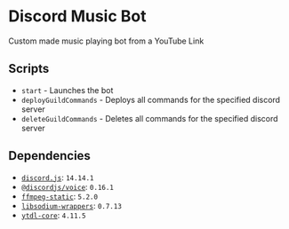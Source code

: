 # Discord Music Bot

Custom made music playing bot from a YouTube Link

## Scripts

- `start` - Launches the bot
- `deployGuildCommands` - Deploys all commands for the specified discord server
- `deleteGuildCommands` - Deletes all commands for the specified discord server

## Dependencies

- [`discord.js`](https://www.npmjs.com/package/discord.js): `14.14.1`
- [`@discordjs/voice`](https://www.npmjs.com/package/@discordjs/voice): `0.16.1`
- [`ffmpeg-static`](https://www.npmjs.com/package/ffmpeg-static): `5.2.0`
- [`libsodium-wrappers`](https://www.npmjs.com/package/libsodium-wrappers): `0.7.13`
- [`ytdl-core`](https://www.npmjs.com/package/ytdl-core): `4.11.5`
